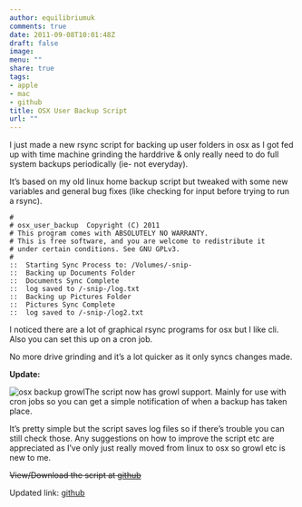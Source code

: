 ```yaml
---
author: equilibriumuk
comments: true
date: 2011-09-08T10:01:48Z
draft: false
image:
menu: ""
share: true
tags:
- apple
- mac
- github
title: OSX User Backup Script
url: ""
---
```


I just made a new rsync script for backing up user folders in osx as I got fed up with time machine grinding the harddrive &amp; only really need to do full system backups periodically (ie- not everyday).

It’s based on my old linux home backup script but tweaked with some new variables and general bug fixes (like checking for input before trying to run a rsync).

    #
    # osx_user_backup  Copyright (C) 2011
    # This program comes with ABSOLUTELY NO WARRANTY.
    # This is free software, and you are welcome to redistribute it
    # under certain conditions. See GNU GPLv3.
    #
    ::  Starting Sync Process to: /Volumes/-snip-
    ::  Backing up Documents Folder
    ::  Documents Sync Complete
    ::  log saved to /-snip-/log.txt
    ::  Backing up Pictures Folder
    ::  Pictures Sync Complete
    ::  log saved to /-snip-/log2.txt

I noticed there are a lot of graphical rsync programs for osx but I like cli.
Also you can set this up on a cron job.

No more drive grinding and it’s a lot quicker as it only syncs changes made.

<strong>Update:</strong>

<img src="/media/images/2011/09/osx_backup_growl.png" alt="osx backup growl" />The script now has growl support.
Mainly for use with cron jobs so you can get a simple notification of when a backup has taken place.

It’s pretty simple but the script saves log files so if there’s trouble you can still check those.
Any suggestions on how to improve the script etc are appreciated as I’ve only just really moved from linux to osx so growl etc is new to me.

~~View/Download the script at <a title="equk osx github" href="https://github.com/equk/osx" target="_blank">github</a>~~

Updated link: <a href="https://github.com/equk/macos/blob/master/old/osx_user_backup.sh" target="_blank"><i class="fa-brands fa-github"></i> github</a>
